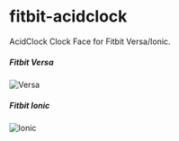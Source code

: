 # fitbit-acidclock
AcidClock Clock Face for Fitbit Versa/Ionic.

##### Fitbit Versa
![Versa](https://raw.githubusercontent.com/anha1/fitbit-acidclock/master/screenshots/versa.png)  

##### Fitbit Ionic
![Ionic](https://raw.githubusercontent.com/anha1/fitbit-acidclock/master/screenshots/ionic.png)  

